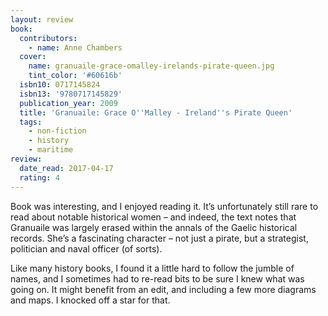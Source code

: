 ```yaml
---
layout: review
book:
  contributors:
    - name: Anne Chambers
  cover:
    name: granuaile-grace-omalley-irelands-pirate-queen.jpg
    tint_color: '#60616b'
  isbn10: 0717145824
  isbn13: '9780717145829'
  publication_year: 2009
  title: 'Granuaile: Grace O''Malley - Ireland''s Pirate Queen'
  tags:
    - non-fiction
    - history
    - maritime
review:
  date_read: 2017-04-17
  rating: 4
---
```


Book was interesting, and I enjoyed reading it. It’s unfortunately still rare to read about notable historical women – and indeed, the text notes that Granuaile was largely erased within the annals of the Gaelic historical records. She’s a fascinating character – not just a pirate, but a strategist, politician and naval officer (of sorts).

Like many history books, I found it a little hard to follow the jumble of names, and I sometimes had to re-read bits to be sure I knew what was going on. It might benefit from an edit, and including a few more diagrams and maps. I knocked off a star for that.
